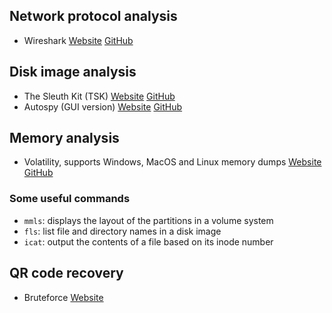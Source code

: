 ## Network protocol analysis
- Wireshark [Website](https://www.wireshark.org/) [GitHub](https://github.com/wireshark/wireshark)

## Disk image analysis
- The Sleuth Kit (TSK) [Website](https://www.sleuthkit.org/sleuthkit/) [GitHub](https://github.com/sleuthkit/sleuthkit)
- Autospy (GUI version) [Website](https://autopsy.com) [GitHub](https://github.com/sleuthkit/autopsy)

## Memory analysis
- Volatility, supports Windows, MacOS and Linux memory dumps [Website](https://www.volatilityfoundation.org/) [GitHub](https://github.com/volatilityfoundation/volatility3)

### Some useful commands
- `mmls`: displays  the  layout of the partitions in a volume system
- `fls`: list file and directory names in a disk image
- `icat`: output the contents of a file based on its inode number

## QR code recovery
- Bruteforce [Website](https://merricx.github.io/qrazybox/)
